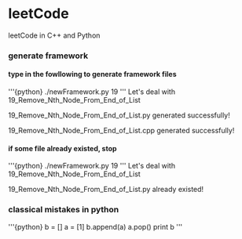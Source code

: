 # leetCode
leetCode in C++ and Python


### generate framework 

#### type in the fowllowing to generate framework files
'''{python}
./newFramework.py 19
'''
Let's deal with 19_Remove_Nth_Node_From_End_of_List

19_Remove_Nth_Node_From_End_of_List.py generated successfully!

19_Remove_Nth_Node_From_End_of_List.cpp generated successfully!

#### if some file already existed, stop
'''{python}
./newFramework.py 19
'''
Let's deal with 19_Remove_Nth_Node_From_End_of_List

19_Remove_Nth_Node_From_End_of_List.py already existed!


### classical mistakes in python

'''{python}
b = []
a = [1]
b.append(a)
a.pop()
print b
'''



